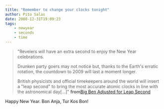 ```yaml
---
title: "Remember to change your clocks tonight"
author: Pito Salas
date: 2008-12-31T19:09:23
tags:
    - newyear
    - seconds
    - time
---
```




> "Revelers will have an extra second to enjoy the New Year celebrations.
>
> Drunken party goers may not notice but, thanks to the Earth's erratic
> rotation, the countdown to 2009 will last a moment longer.
>
> British physicists and official timekeepers around the world will insert a
> "leap second" to bring the most accurate atomic clocks in line with the
> astronomical day[…]" **from**[Big Ben Adjusted for Leap
> Second](<http://www.google.com/hostednews/ukpress/article/ALeqM5j3AVJl0lNUFl6cYPOqBqJNqIuhmw>)

Happy New Year. Bon Anja, Tur Kos Bon!



